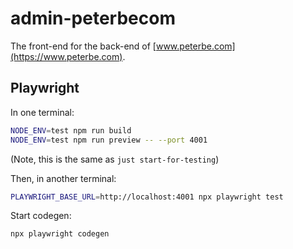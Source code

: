 # admin-peterbecom

The front-end for the back-end of [www.peterbe.com](https://www.peterbe.com).

## Playwright

In one terminal:

```bash
NODE_ENV=test npm run build
NODE_ENV=test npm run preview -- --port 4001
```

(Note, this is the same as `just start-for-testing`)

Then, in another terminal:

```bash
PLAYWRIGHT_BASE_URL=http://localhost:4001 npx playwright test
```

Start codegen:

```bash
npx playwright codegen
```
